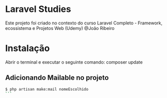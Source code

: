 # Laravel Studies
Este projeto foi criado no contexto do curso
Laravel Completo - Framework, ecossistema e Projetos Web (Udemy)
@João Ribeiro

# Instalação
Abrir o terminal e executar o seguinte comando:
composer update

## Adicionando Mailable no projeto

````sh
$ php artisan make:mail nomeEscolhido
```

